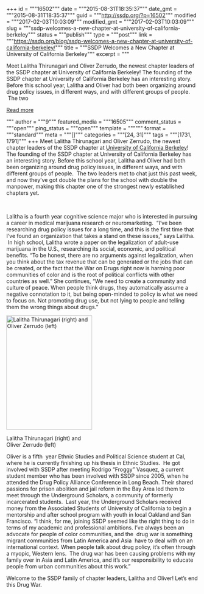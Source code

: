 +++
id = """16502"""
date = """2015-08-31T18:35:37"""
date_gmt = """2015-08-31T18:35:37"""
guid = """http://ssdp.org/?p=16502"""
modified = """2017-02-03T10:03:09"""
modified_gmt = """2017-02-03T10:03:09"""
slug = """ssdp-welcomes-a-new-chapter-at-university-of-california-berkeley"""
status = """publish"""
type = """post"""
link = """https://ssdp.org/blog/ssdp-welcomes-a-new-chapter-at-university-of-california-berkeley/"""
title = """SSDP Welcomes a New Chapter at University of California Berkeley"""
excerpt = """<p>Meet Lalitha Thirunagari and Oliver Zerrudo, the newest chapter leaders of the SSDP chapter at University of California Berkeley! The founding of the SSDP chapter at University of California Berkeley has an interesting story. Before this school year, Lalitha and Oliver had both been organizing around drug policy issues, in different ways, and with different groups of people.  The two</p>
<div class="h10"></div>
<p><a class="more-link2 flat" href="https://ssdp.org/blog/ssdp-welcomes-a-new-chapter-at-university-of-california-berkeley/">Read more</a></p>
"""
author = """9"""
featured_media = """16505"""
comment_status = """open"""
ping_status = """open"""
template = """"""
format = """standard"""
meta = """[]"""
categories = """[24, 31]"""
tags = """[1731, 1791]"""
+++
<span style="font-weight: 400;">Meet Lalitha Thirunagari and Oliver Zerrudo, the newest chapter leaders of the SSDP chapter at <a href="http://ssdp.org/chapters/pacific/california/university-of-california-uc-berkeley/" target="_blank">University of California Berkeley</a>! The founding of the SSDP chapter at University of California Berkeley has an interesting story. Before this school year, Lalitha and Oliver had both been organizing around drug policy issues, in different ways, and with different groups of people.  The two leaders met to chat just this past week, and now they’ve got double the plans for the school with double the manpower, making this chapter one of the strongest newly established chapters yet.</span>

&nbsp;

<span style="font-weight: 400;">Lalitha is a fourth year cognitive science major who is interested in pursuing a career in medical marijuana research or neuromarketing.  “I’ve been researching drug policy issues for a long time, and this is the first time that I’ve found an organization that takes a stand on these issues,” says Lalitha.  In high school, Lalitha wrote a paper on the legalization of adult-use marijuana in the U.S., researching its social, economic, and political benefits. “To be honest, there are no arguments against legalization, when you think about the tax revenue that can be generated or the jobs that can be created, or the fact that the War on Drugs right now is harming poor communities of color and is the root of political conflicts with other countries as well.” She continues, “We need to create a community and culture of peace. When people think drugs, they automatically assume a negative connotation to it, but being open-minded to policy is what we need to focus on. Not promoting drug use, but not lying to people and telling them the wrong things about drugs.”</span>

<div id="attachment_16505" style="width: 235px" class="wp-caption alignleft"><a href="/assets/Oliver-and-Lalitha-e1441045812930-768x10241.jpg"><img class="size-medium wp-image-16505" src="http://ssdp.org/assets/Oliver-and-Lalitha-e1441045812930-768x10241-225x300.jpg" alt="Lalitha Thirunagari (right) and Oliver Zerrudo (left)" width="225" height="300" /></a><p class="wp-caption-text">Lalitha Thirunagari (right) and Oliver Zerrudo (left)</p></div>

<span style="font-weight: 400;">Oliver is a fifth  year Ethnic Studies and Political Science student at Cal, where he is currently finishing up his thesis in Ethnic Studies.  He got involved with SSDP after meeting Rodrigo “Froggy” Vasquez, a current student member who has been involved with SSDP since 2005, when he attended the Drug Policy Alliance Conference in Long Beach. Their shared passions for prison abolition and jail reform in the Bay Area led them to meet through the Underground Scholars, a community of formerly incarcerated students.  Last year, the Underground Scholars received money from the Associated Students of University of California to begin a mentorship and after school program with youth in local Oakland and San Francisco. “I think, for me, joining SSDP seemed like the right thing to do in terms of my academic and professional ambitions. I’ve always been an advocate for people of color communities, and the  drug war is something migrant communities from Latin America and Asia  have to deal with on an international context. When people talk about drug policy, it’s often through a myopic, Western lens.  The drug war has been causing problems with my family over in Asia and Latin America, and it’s our responsibility to educate people from urban communities about this work.”</span>

<span style="font-weight: 400;">Welcome to the SSDP family of chapter leaders, Lalitha and Oliver! Let’s end this Drug War.</span>

